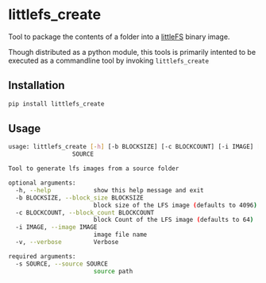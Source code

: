 # littlefs_create

Tool to package the contents of a folder into a [littleFS](https://github.com/littlefs-project/littlefs) binary image.

Though distributed as a python module, this tools is primarily intented to be executed as a commandline tool by invoking `littlefs_create`

## Installation

```bash
pip install littlefs_create
```

## Usage

```bash
usage: littlefs_create [-h] [-b BLOCKSIZE] [-c BLOCKCOUNT] [-i IMAGE] [-v] -s
                  SOURCE

Tool to generate lfs images from a source folder

optional arguments:
  -h, --help            show this help message and exit
  -b BLOCKSIZE, --block_size BLOCKSIZE
                        block size of the LFS image (defaults to 4096)
  -c BLOCKCOUNT, --block_count BLOCKCOUNT
                        block Count of the LFS image (defaults to 64)
  -i IMAGE, --image IMAGE
                        image file name
  -v, --verbose         Verbose

required arguments:
  -s SOURCE, --source SOURCE
                        source path
```
